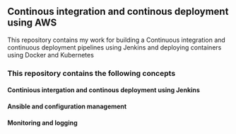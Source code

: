 <h2>Continous integration and continous deployment using AWS</h2>
<p>This repository contains my work for building a Continuous integration and continuous deployment pipelines using Jenkins and deploying containers using Docker and Kubernetes</p> 
<h3> This repository contains the following concepts</h3>
<h4> Continious intergation and continous deployment using Jenkins</h4>
<h4> Ansible and configuration management</h4>
<h4>Monitoring and logging</h4>